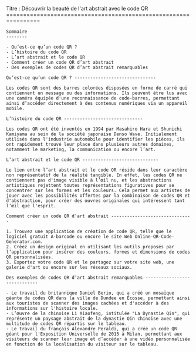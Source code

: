  Titre : Découvrir la beauté de l'art abstrait avec le code QR
    ================================================================

    Sommaire
    --------

    - Qu’est-ce qu’un code QR ?
    - L’histoire du code QR
    - L’art abstrait et le code QR
    - Comment créer un code QR d’art abstrait
    - Des exemples de codes QR d’art abstrait remarquables

    Qu’est-ce qu’un code QR ? -------------------------------

    Les codes QR sont des barres colorées disposées en forme de carré qui contiennent un message ou des informations. Ils peuvent être lus avec une caméra équipée d'une reconnaissance de code-barres, permettant ainsi d’accéder directement à des contenus numériques via un appareil mobile.

    L’histoire du code QR ------------------------------

    Les codes QR ont été inventés en 1994 par Masahiro Hara et Shunichi Kamiyama au sein de la société japonaise Denso Wave. Initialement utilisés dans l'industrie automobile pour identifier les pièces, ils ont rapidement trouvé leur place dans plusieurs autres domaines, notamment le marketing, la communication ou encore l’art.

    L’art abstrait et le code QR -----------------------------

    Le lien entre l’art abstrait et le code QR réside dans leur caractère non représentatif de la réalité tangible. En effet, les codes QR ne contiennent pas d'image visible à l’œil nu, et les abstractions artistiques rejettent toutes représentations figuratives pour se concentrer sur les formes et les couleurs. Cela permet aux artistes de jouer avec les possibilités offertes par la combinaison de codes QR et d'abstraction, pour créer des œuvres originales qui intéressent tant l’œil que l'esprit.

    Comment créer un code QR d’art abstrait -------------------------------

    1. Trouvez une application de création de code QR, telle que le logiciel gratuit A-barcode ou encore le site Web Online-QR-Code-Generator.com.
    2. Créez un design original en utilisant les outils proposés par l’application pour insérer des couleurs, formes et dimensions de codes QR personnalisées.
    3. Exportez votre code QR et le partagez sur votre site web, une galerie d'art ou encore sur les réseaux sociaux.

    Des exemples de codes QR d’art abstrait remarquables -----------------------------

    - Le travail du britannique Daniel Berio, qui a créé un mosaïque géante de codes QR dans la ville de Dundee en Écosse, permettant ainsi aux touristes de scanner des images cachées et d'accéder à des informations sur l'histoire locale.
    - L’œuvre de la chinoise Li Xiaofeng, intitulée "La Dynastie Qin", qui représente un paysage abstrait de la dynastie Qin chinoise avec une multitude de codes QR répartis sur le tableau.
    - Le travail du français Alexandre Peraldi, qui a créé un code QR géant pour l'Exposition Universelle de 2015 à Milan, permettant aux visiteurs de scanner leur image et d’accéder à une vidéo personnalisée en fonction de la localisation du visiteur sur le tableau.